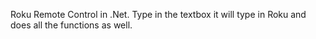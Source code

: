 Roku Remote Control in .Net. Type in the textbox it will type in Roku and does all the functions as well.